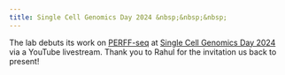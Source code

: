 ```yaml
---
title: Single Cell Genomics Day 2024 &nbsp;&nbsp;&nbsp;
---
```


The lab debuts its work on [PERFF-seq](perffseq)
at [Single Cell Genomics Day 2024]() via a YouTube livestream. 
Thank you to Rahul for the invitation us back to present!